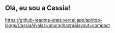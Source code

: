 ## Olá, eu sou a Cassia!

https://github-readme-stats.vercel.app/api/top-langs/CassiaAlvalaz=anuraghazra&layout=compact
